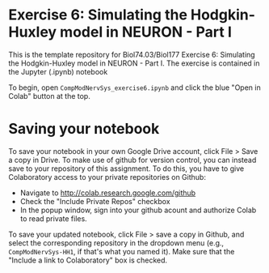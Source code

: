 # Exercise 6: Simulating the Hodgkin-Huxley model in NEURON - Part I

This is the template repository for Biol74.03/Biol177 Exercise 6: Simulating the Hodgkin-Huxley model in NEURON - Part I. The exercise is contained in the Jupyter (.ipynb) notebook

To begin, open `CompModNervSys_exercise6.ipynb` and click the blue "Open in Colab" button at the top. 

# Saving your notebook

To save your notebook in your own Google Drive account, click File > Save a copy in Drive. To make use of github for version control, you can instead save to your repository of this assignment. To do this, you have to give Colaboratory access to your private repositories on Github:

- Navigate to http://colab.research.google.com/github
- Check the "Include Private Repos" checkbox
- In the popup window, sign into your github acount and authorize Colab to read private files. 

To save your updated notebook, click File > save a copy in Github, and select the corresponding repository in the dropdown menu (e.g., `CompModNervSys-HH1`, if that's what you named it). Make sure that the "Include a link to Colaboratory" box is checked. 